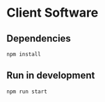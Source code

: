 # Client Software

## Dependencies 

```
npm install
```

## Run in development

```
npm run start
```